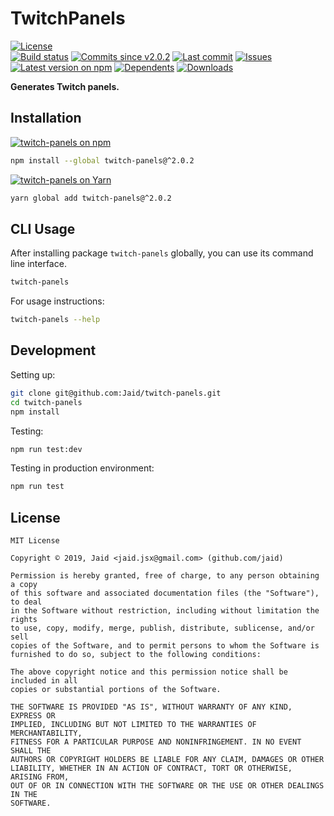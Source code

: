 # TwitchPanels


<a href="https://raw.githubusercontent.com/Jaid/twitch-panels/master/license.txt"><img src="https://img.shields.io/github/license/Jaid/twitch-panels?style=flat-square" alt="License"/></a>  
<a href="https://actions-badge.atrox.dev/Jaid/twitch-panels/goto"><img src="https://img.shields.io/endpoint.svg?style=flat-square&url=https%3A%2F%2Factions-badge.atrox.dev%2FJaid%2Ftwitch-panels%2Fbadge" alt="Build status"/></a> <a href="https://github.com/Jaid/twitch-panels/commits"><img src="https://img.shields.io/github/commits-since/Jaid/twitch-panels/v2.0.2?style=flat-square&logo=github" alt="Commits since v2.0.2"/></a> <a href="https://github.com/Jaid/twitch-panels/commits"><img src="https://img.shields.io/github/last-commit/Jaid/twitch-panels?style=flat-square&logo=github" alt="Last commit"/></a> <a href="https://github.com/Jaid/twitch-panels/issues"><img src="https://img.shields.io/github/issues/Jaid/twitch-panels?style=flat-square&logo=github" alt="Issues"/></a>  
<a href="https://npmjs.com/package/twitch-panels"><img src="https://img.shields.io/npm/v/twitch-panels?style=flat-square&logo=npm&label=latest%20version" alt="Latest version on npm"/></a> <a href="https://github.com/Jaid/twitch-panels/network/dependents"><img src="https://img.shields.io/librariesio/dependents/npm/twitch-panels?style=flat-square&logo=npm" alt="Dependents"/></a> <a href="https://npmjs.com/package/twitch-panels"><img src="https://img.shields.io/npm/dm/twitch-panels?style=flat-square&logo=npm" alt="Downloads"/></a>

**Generates Twitch panels.**















## Installation
<a href="https://npmjs.com/package/twitch-panels"><img src="https://img.shields.io/badge/npm-twitch--panels-C23039?style=flat-square&logo=npm" alt="twitch-panels on npm"/></a>
```bash
npm install --global twitch-panels@^2.0.2
```
<a href="https://yarnpkg.com/package/twitch-panels"><img src="https://img.shields.io/badge/Yarn-twitch--panels-2F8CB7?style=flat-square&logo=yarn&logoColor=white" alt="twitch-panels on Yarn"/></a>
```bash
yarn global add twitch-panels@^2.0.2
```




## CLI Usage
After installing package `twitch-panels` globally, you can use its command line interface.
```bash
twitch-panels
```
For usage instructions:
```bash
twitch-panels --help
```




## Development



Setting up:
```bash
git clone git@github.com:Jaid/twitch-panels.git
cd twitch-panels
npm install
```
Testing:
```bash
npm run test:dev
```
Testing in production environment:
```bash
npm run test
```


## License
```text
MIT License

Copyright © 2019, Jaid <jaid.jsx@gmail.com> (github.com/jaid)

Permission is hereby granted, free of charge, to any person obtaining a copy
of this software and associated documentation files (the "Software"), to deal
in the Software without restriction, including without limitation the rights
to use, copy, modify, merge, publish, distribute, sublicense, and/or sell
copies of the Software, and to permit persons to whom the Software is
furnished to do so, subject to the following conditions:

The above copyright notice and this permission notice shall be included in all
copies or substantial portions of the Software.

THE SOFTWARE IS PROVIDED "AS IS", WITHOUT WARRANTY OF ANY KIND, EXPRESS OR
IMPLIED, INCLUDING BUT NOT LIMITED TO THE WARRANTIES OF MERCHANTABILITY,
FITNESS FOR A PARTICULAR PURPOSE AND NONINFRINGEMENT. IN NO EVENT SHALL THE
AUTHORS OR COPYRIGHT HOLDERS BE LIABLE FOR ANY CLAIM, DAMAGES OR OTHER
LIABILITY, WHETHER IN AN ACTION OF CONTRACT, TORT OR OTHERWISE, ARISING FROM,
OUT OF OR IN CONNECTION WITH THE SOFTWARE OR THE USE OR OTHER DEALINGS IN THE
SOFTWARE.
```
